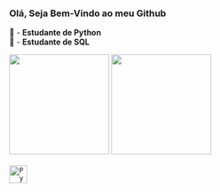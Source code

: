 ### Olá, Seja Bem-Vindo ao meu Github

📕 -   **Estudante de Python**<br>
📕 -   **Estudante de SQL**


<div> 
  <img height="180em" src="https://github-readme-stats.vercel.app/api?username=Thorkrz&theme=aura&show_icons=true">
  <img height="180em" src="https://github-readme-stats.vercel.app/api/top-langs/?username=Thorkrz&layout=compact&theme=aura">
  
</div>
<br>
<code><img height="32" src="https://cdn.iconscout.com/icon/free/png-64/python-2-226051.png" alt="Python"/></code>
          
